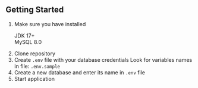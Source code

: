 <h2 id="getting-started"> Getting Started</h2>

1. Make sure you have installed

<ul style="list-style: none">
 <li>JDK 17+</li>
 <li>MySQL 8.0</li>
</ul>

2. Clone repository
3. Create `.env` file with your database credentials
Look for variables names in file: `.env.sample`
4. Create a new database and enter its name in `.env` file
5. Start application
